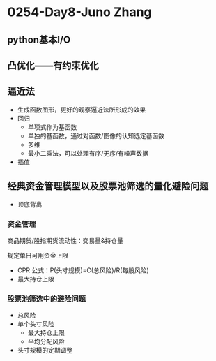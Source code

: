 # 0254-Day8-Juno Zhang

## python基本I/O

## 凸优化——有约束优化

## 逼近法

- 生成函数图形，更好的观察逼近法所形成的效果
- 回归
  - 单项式作为基函数
  - 单独的基函数，通过对函数/图像的认知选定基函数
  - 多维
  - 最小二乘法，可以处理有序/无序/有噪声数据
- 插值

## 经典资金管理模型以及股票池筛选的量化避险问题

- 顶底背离

### 资金管理

商品期货/股指期货流动性：交易量&持仓量

规定单日可用资金上限

- CPR 公式：P(头寸规模)=C(总风险)/R(每股风险)
- 最大持仓上限

### 股票池筛选中的避险问题

- 总风险
- 单个头寸风险
  - 最大持仓上限
  - 平均分配风险
- 头寸规模的定期调整
